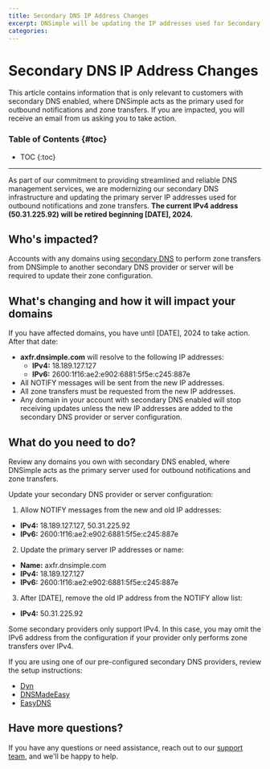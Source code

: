 ```yaml
---
title: Secondary DNS IP Address Changes
excerpt: DNSimple will be updating the IP addresses used for Secondary DNS outbound notifications and zone transfers. The current IPv4 address (50.31.225.92) will be retired beginning [DATE], 2024. Affected customers will be notified via email.
categories:
---
```


# Secondary DNS IP Address Changes

<info>
This article contains information that is only relevant to customers with secondary DNS enabled, where DNSimple acts as the primary used for outbound notifications and zone transfers. If you are impacted, you will receive an email from us asking you to take action.
</info>

### Table of Contents {#toc}

* TOC
{:toc}

---

As part of our commitment to providing streamlined and reliable DNS management services, we are modernizing our secondary DNS infrastructure and updating the primary server IP addresses used for outbound notifications and zone transfers. **The current IPv4 address (50.31.225.92) will be retired beginning [DATE], 2024.**

## Who's impacted?

Accounts with any domains using [secondary DNS](/articles/secondary-dns/) to perform zone transfers from DNSimple to another secondary DNS provider or server will be required to update their zone configuration.

## What's changing and how it will impact your domains

If you have affected domains, you have until [DATE], 2024 to take action. After that date:

* **axfr.dnsimple.com** will resolve to the following IP addresses:
  - **IPv4:** 18.189.127.127
  - **IPv6:** 2600:1f16:ae2:e902:6881:5f5e:c245:887e
* All NOTIFY messages will be sent from the new IP addresses.
* All zone transfers must be requested from the new IP addresses.
* Any domain in your account with secondary DNS enabled will stop receiving updates unless the new IP addresses are added to the secondary DNS provider or server configuration.

## What do you need to do?

Review any domains you own with secondary DNS enabled, where DNSimple acts as the primary server used for outbound notifications and zone transfers.

Update your secondary DNS provider or server configuration:

1. Allow NOTIFY messages from the new and old IP addresses:
  - **IPv4:** 18.189.127.127, 50.31.225.92
  - **IPv6:** 2600:1f16:ae2:e902:6881:5f5e:c245:887e
2. Update the primary server IP addresses or name:
  - **Name:** axfr.dnsimple.com
  - **IPv4:** 18.189.127.127
  - **IPv6:** 2600:1f16:ae2:e902:6881:5f5e:c245:887e
3. After [DATE], remove the old IP address from the NOTIFY allow list:
  - **IPv4:** 50.31.225.92

<info>
Some secondary providers only support IPv4. In this case, you may omit the IPv6 address from the configuration if your provider only performs zone transfers over IPv4.
</info>

If you are using one of our pre-configured secondary DNS providers, review the setup instructions:

- [Dyn](/articles/secondary-dns-provider-dyn)
- [DNSMadeEasy](/articles/secondary-dns-provider-dns-made-easy)
- [EasyDNS](/articles/secondary-dns-provider-easy-dns)

## Have more questions?

If you have any questions or need assistance, reach out to our [support team](https://dnsimple.com/feedback), and we'll be happy to help.
